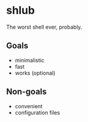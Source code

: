 # shlub

The worst shell ever, probably.

## Goals
  * minimalistic
  * fast
  * works (optional)

## Non-goals
  * convenient
  * configuration files
